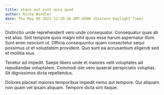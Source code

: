 ```yaml
---
title: atque aut sunt quia quod
author: Ricky Windler
date: Thu May 05 2022 22:39:26 GMT-0400 (Eastern Daylight Time)
---
```

Distinctio unde reprehenderit vero unde consequatur. Consequatur quas ab est alias. Sint tempore quos magni nihil quos esse harum aspernatur illum. Sunt enim nesciunt ut. Officia consequuntur quam consectetur sequi possimus ut et voluptatem provident. Quo sunt ea accusantium eligendi sed et mollitia eius.

 Tenetur ad impedit. Saepe libero unde et maiores velit voluptates ad repudiandae voluptatem. Commodi iste vero quaerat perspiciatis voluptas. Sit dignissimos dicta repellendus.

 Dolores placeat maiores temporibus impedit nemo aut tempore. Qui aliquam non quam vel ipsam aliquam. Tempore dicta sint itaque.